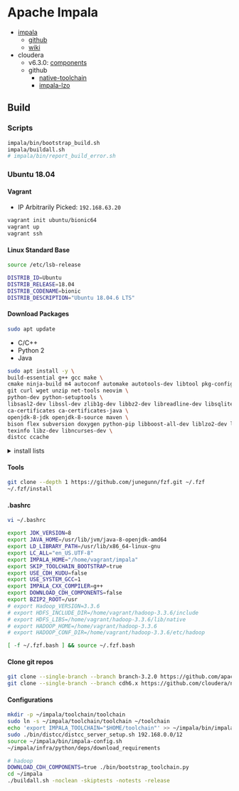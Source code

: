 # Apache Impala

- [impala](https://impala.apache.org/)
  - [github](https://github.com/apache/impala)
  - [wiki](https://cwiki.apache.org/confluence/display/IMPALA/Impala+Home)
- cloudera
  - v6.3.0: [components](https://docs.cloudera.com/documentation/enterprise/6/release-notes/topics/rg_cdh_63_packaging.html)
  - github
    - [native-toolchain](https://github.com/cloudera/native-toolchain)
    - [impala-lzo](https://github.com/cloudera/impala-lzo)

## Build

### Scripts

```bash
impala/bin/bootstrap_build.sh
impala/buildall.sh
# impala/bin/report_build_error.sh
```

### Ubuntu 18.04

#### Vagrant

- IP Arbitrarily Picked: `192.168.63.20`

```bash
vagrant init ubuntu/bionic64
vagrant up
vagrant ssh
```

#### Linux Standard Base

```bash
source /etc/lsb-release
```

```bash
DISTRIB_ID=Ubuntu
DISTRIB_RELEASE=18.04
DISTRIB_CODENAME=bionic
DISTRIB_DESCRIPTION="Ubuntu 18.04.6 LTS"
```

#### Download Packages

```bash
sudo apt update
```

- C/C++
- Python 2
- Java

```bash
sudo apt install -y \
build-essential g++ gcc make \
cmake ninja-build m4 autoconf automake autotools-dev libtool pkg-config gettext \
git curl wget unzip net-tools neovim \
python-dev python-setuptools \
libsasl2-dev libssl-dev zlib1g-dev libbz2-dev libreadline-dev libsqlite3-dev libncursesw5-dev xz-utils tk-dev libxml2-dev libxmlsec1-dev libffi-dev liblzma-dev libkrb5-dev \
ca-certificates ca-certificates-java \
openjdk-8-jdk openjdk-8-source maven \
bison flex subversion doxygen python-pip libboost-all-dev liblzo2-dev lzop \
texinfo libz-dev libncurses-dev \
distcc ccache
```

<details>
    <summary>install lists</summary>

```txt
```

</details>

#### Tools

```bash
git clone --depth 1 https://github.com/junegunn/fzf.git ~/.fzf
~/.fzf/install
```

#### .bashrc

```bash
vi ~/.bashrc
```

```bash
export JDK_VERSION=8
export JAVA_HOME=/usr/lib/jvm/java-8-openjdk-amd64
export LD_LIBRARY_PATH=/usr/lib/x86_64-linux-gnu
export LC_ALL="en_US.UTF-8"
export IMPALA_HOME="/home/vagrant/impala"
export SKIP_TOOLCHAIN_BOOTSTRAP=true
export USE_CDH_KUDU=false
export USE_SYSTEM_GCC=1
export IMPALA_CXX_COMPILER=g++
export DOWNLOAD_CDH_COMPONENTS=false
export BZIP2_ROOT=/usr
# export Hadoop_VERSION=3.3.6
# export HDFS_INCLUDE_DIR=/home/vagrant/hadoop-3.3.6/include
# export HDFS_LIBS=/home/vagrant/hadoop-3.3.6/lib/native
# export HADOOP_HOME=/home/vagrant/hadoop-3.3.6
# export HADOOP_CONF_DIR=/home/vagrant/hadoop-3.3.6/etc/hadoop

[ -f ~/.fzf.bash ] && source ~/.fzf.bash
```

#### Clone git repos

```bash
git clone --single-branch --branch branch-3.2.0 https://github.com/apache/impala.git
git clone --single-branch --branch cdh6.x https://github.com/cloudera/native-toolchain.git
```

#### Configurations

```bash
mkdir -p ~/impala/toolchain/toolchain
sudo ln -s ~/impala/toolchain/toolchain ~/toolchain
echo 'export IMPALA_TOOLCHAIN="$HOME/toolchain"' >> ~/impala/bin/impala-config-local.sh
sudo ./bin/distcc/distcc_server_setup.sh 192.168.0.0/12
source ~/impala/bin/impala-config.sh
~/impala/infra/python/deps/download_requirements

# hadoop
DOWNLOAD_CDH_COMPONENTS=true ./bin/bootstrap_toolchain.py
cd ~/impala
./buildall.sh -noclean -skiptests -notests -release
```

